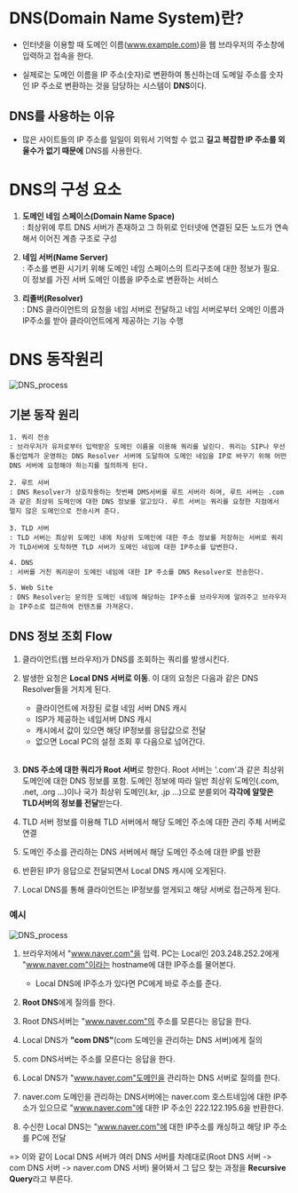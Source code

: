 # DNS(Domain Name System)란?

* 인터넷을 이용할 때 도메인 이름(www.example.com)을 웹 브라우저의 주소창에 입력하고 접속을 한다.

* 실제로는 도메인 이름을 IP 주소(숫자)로 변환하여 통신하는데 도메일 주소를 숫자인 IP 주소로 변환하는 것을 담당하는 시스템이 **DNS**이다.  

## DNS를 사용하는 이유

* 많은 사이트들의 IP 주소를 일일이 외워서 기억할 수 없고 **길고 복잡한 IP 주소를 외울수가 없기 때문에** DNS를 사용한다.  

# DNS의 구성 요소

1. **도메인 네임 스페이스(Domain Name Space)**  
: 최상위에 루트 DNS 서버가 존재하고 그 하위로 인터넷에 연결된 모든 노드가 연속해서 이어진 계층 구조로 구성  

2. **네임 서버(Name Server)**  
: 주소를 변환 시기키 위해 도메인 네임 스페이스의 트리구조에 대한 정보가 필요. 이 정보를 가진 서버 도메인 이름을 IP주소로 변환하는 서비스

3. **리졸버(Resolver)**  
: DNS 클라이언트의 요청을 네임 서버로 전달하고 네임 서버로부터 오메인 이름과 IP주소를 받아 클라이언트에게 제공하는 기능 수행

# DNS 동작원리

![DNS_process](https://img1.daumcdn.net/thumb/R1280x0/?scode=mtistory2&fname=https%3A%2F%2Fblog.kakaocdn.net%2Fdn%2FcgbNqc%2Fbtq1uuMDN4D%2Fcfifchk6rOn14ZyP9LB8O0%2Fimg.jpg)  

## 기본 동작 원리
```
1. 쿼리 전송  
: 브라우저가 유저로부터 입력받은 도메인 이름을 이용해 쿼리를 날린다. 쿼리는 SIP나 무선 통신업체가 운영하는 DNS Resolver 서버에 도달하여 도메인 네임을 IP로 바꾸기 위해 어떤 DNS 서버에 요청해야 하는지를 질의하게 된다.  

2. 루트 서버  
: DNS Resolver가 상호작용하는 첫번째 DMS서버를 루트 서버라 하며, 루트 서버는 .com과 같은 최상위 도메인에 대한 DNS 정보를 알고있다. 루트 서버는 쿼리를 요청한 지점에서 멀지 않은 도메인으로 전송시켜 준다.

3. TLD 서버  
: TLD 서버는 최상위 도메인 내에 차상위 도메인에 대한 주소 정보를 저장하는 서버로 쿼리가 TLD서버에 도착하면 TLD 서버가 도메인 네임에 대한 IP주소를 답변한다.

4. DNS
: 서버를 거친 쿼리문이 도메인 네임에 대한 IP 주소를 DNS Resolver로 전송한다.

5. Web Site
: DNS Resolver는 문의한 도메인 네임에 해당하는 IP주소를 브라우저에 알려주고 브라우저는 IP주소로 접근하여 컨텐츠를 가져온다.
```

## DNS 정보 조회 Flow

1. 클라이언트(웹 브라우저)가 DNS를 조회하는 쿼리를 발생시킨다.

2. 발생한 요청은 **Local DNS 서버로 이동**. 이 대의 요청은 다음과 같은 DNS Resolver들을 거치게 된다.  
    - 클라이언트에 저장된 로컬 네임 서버 DNS 캐시
    - ISP가 제공하는 네임서버 DNS 캐시
    - 캐시에서 값이 있으면 해당 IP정보를 응답값으로 전달
    - 없으면 Local PC의 설정 조회 후 다음으로 넘어간다.
<br><br>

3. **DNS 주소에 대한 쿼리가 Root 서버**로 향한다. Root 서버는 '.com'과 같은 최상위 도메인에 대한 DNS 정보를 포함. 도메인 정보에 따라 일반 최상위 도메인(.com, .net, .org ...)이나 국가 최상위 도메인(.kr, .jp ...)으로 분륟외어 **각각에 알맞은 TLD서버의 정보를 전달**받는다.

4. TLD 서버 정보를 이용해 TLD 서버에서 해당 도메인 주소에 대한 관리 주체 서버로 연결

5. 도메인 주소를 관리하는 DNS 서버에서 해당 도메인 주소에 대한 IP를 반환

6. 반환된 IP가 응답으로 전달되면서 Local DNS 캐시에 오게된다.

7. Local DNS를 통해 클라이언트는 IP정보를 얻게되고 해당 서버로 접근하게 된다.

### 예시

![DNS_process](https://img1.daumcdn.net/thumb/R1280x0/?scode=mtistory2&fname=https%3A%2F%2Fblog.kakaocdn.net%2Fdn%2FcXT3gz%2FbtrnbIDMwgR%2FORrJDVES2Jd7kevBbC1tD1%2Fimg.png)  

1. 브라우저에서 "www.naver.com"을 입력. PC는 Local인 203.248.252.2에게 "www.naver.com"이라는 hostname에 대한 IP주소를 물어본다.  
    * Local DNS에 IP주소가 있다면 PC에게 바로 주소를 준다.

2. **Root DNS**에게 질의를 한다.

3. Root DNS서버는 "www.naver.com"의 주소를 모른다는 응답을 한다.

4. Local DNS가 **"com DNS"**(com 도메인을 관리하는 DNS 서버)에게 질의

5. com DNS서버는 주소를 모른다는 응답을 한다.

6. Local DNS가 "www.naver.com"도메인을 관리하는 DNS 서버로 질의를 한다.

7. naver.com 도메인을 관리하는 DNS서버에는 naver.com 호스트네임에 대한 IP주소가 있으므로 "www.naver.com"에 대한 IP 주소인 222.122.195.6을 반환한다.

8. 수신한 Local DNS는 "www.naver.com"에 대한 IP주소를 캐싱하고 해당 IP 주소를 PC에 전달

=> 이와 같이 Local DNS 서버가 여러 DNS 서버를 차례대로(Root DNS 서버 -> com DNS 서버 -> naver.com DNS 서버) 물어봐서 그 답으 찾는 과정을 **Recursive Query**라고 부른다.

